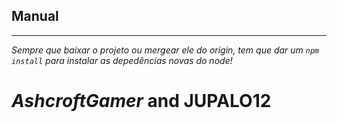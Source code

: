 ## Manual
****

_Sempre que baixar o projeto ou mergear ele do origin, tem que dar um <code>npm install</code> para instalar as depedências novas do node!_


# _AshcroftGamer_ and JUPALO12